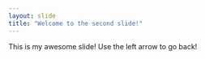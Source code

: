 ```yaml
---
layout: slide
title: "Welcome to the second slide!"
---
```

This is my awesome slide!
Use the left arrow to go back!